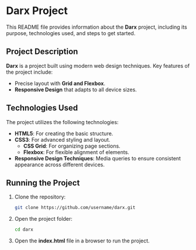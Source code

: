 # Darx Project

This README file provides information about the **Darx** project, including its purpose, technologies used, and steps to get started.

## Project Description

**Darx** is a project built using modern web design techniques.
Key features of the project include:
- Precise layout with **Grid and Flexbox**.
- **Responsive Design** that adapts to all device sizes.

## Technologies Used

The project utilizes the following technologies:

- **HTML5**: For creating the basic structure.
- **CSS3**: For advanced styling and layout.
  - **CSS Grid**: For organizing page sections.
  - **Flexbox**: For flexible alignment of elements.
- **Responsive Design Techniques**: Media queries to ensure consistent appearance across different devices.

## Running the Project

1. Clone the repository:
   ```bash
   git clone https://github.com/username/darx.git
   ```

2. Open the project folder:
   ```bash
   cd darx
   ```

3. Open the **index.html** file in a browser to run the project.


